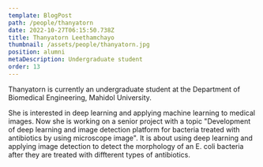 ```yaml
---
template: BlogPost
path: /people/thanyatorn
date: 2022-10-27T06:15:50.738Z
title: Thanyatorn Leethamchayo
thumbnail: /assets/people/thanyatorn.jpg
position: alumni
metaDescription: Undergraduate student
order: 13
---
```

Thanyatorn is currently an undergraduate student at the Department of Biomedical Engineering, Mahidol University.

She is interested in deep learning and applying machine learning to medical images. Now she is working on a senior project with a topic 
"Development of deep learning and image detection platform for bacteria treated with antibiotics by using microscope image".
It is about using deep learning and applying image detection to detect the morphology of an E. coli bacteria after they are treated with diffterent types of antibiotics.

